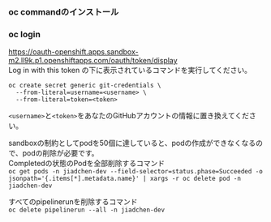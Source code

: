 ### oc commandのインストール

### oc login
https://oauth-openshift.apps.sandbox-m2.ll9k.p1.openshiftapps.com/oauth/token/display  
Log in with this token の下に表示されているコマンドを実行してください。

```
oc create secret generic git-credentials \
  --from-literal=username=<username> \
  --from-literal=token=<token>
```
`<username>`と`<token>`をあなたのGitHubアカウントの情報に置き換えてください。

sandboxの制約としてpodを50個に達していると、podの作成ができなくなるので、podの削除が必要です。  
Completedの状態のPodを全部削除するコマンド  
`oc get pods -n jiadchen-dev --field-selector=status.phase=Succeeded -o jsonpath='{.items[*].metadata.name}' | xargs -r oc delete pod -n jiadchen-dev`

すべてのpipelinerunを削除するコマンド  
`oc delete pipelinerun --all -n jiadchen-dev`
